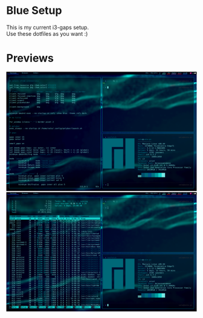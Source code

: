 # Blue Setup

This is my current i3-gaps setup. \
Use these dotfiles as you want :) 

# Previews

![Alt text](blue-setup/examples/example1.png) \
![Alt text](blue-setup/examples/example2.png) 
